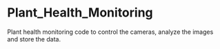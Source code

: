 # Plant_Health_Monitoring
Plant health monitoring code to control the cameras, analyze the images and store the data.
